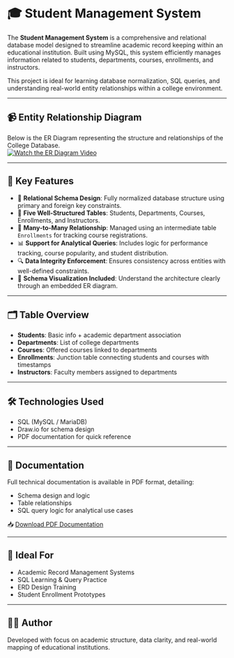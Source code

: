 
# 🎓 Student  Management System

The **Student Management System** is a comprehensive and relational database model designed to streamline academic record keeping within an educational institution. Built using MySQL, this system efficiently manages information related to students, departments, courses, enrollments, and instructors.

This project is ideal for learning database normalization, SQL queries, and understanding real-world entity relationships within a college environment.

---

## 📹 Entity Relationship Diagram

Below is the ER Diagram representing the structure and relationships of the College Database.  
[![Watch the ER Diagram Video](https://img.youtube.com/vi/YOUR_VIDEO_ID_HERE/0.jpg)](https://www.youtube.com/watch?v=YOUR_VIDEO_ID_HERE)



---


## 📌 Key Features

- 🔗 **Relational Schema Design**: Fully normalized database structure using primary and foreign key constraints.
- 🧱 **Five Well-Structured Tables**: Students, Departments, Courses, Enrollments, and Instructors.
- 🔄 **Many-to-Many Relationship**: Managed using an intermediate table `Enrollments` for tracking course registrations.
- 📊 **Support for Analytical Queries**: Includes logic for performance tracking, course popularity, and student distribution.
- 🔍 **Data Integrity Enforcement**: Ensures consistency across entities with well-defined constraints.
- 📁 **Schema Visualization Included**: Understand the architecture clearly through an embedded ER diagram.

---

## 🗂️ Table Overview

- **Students**: Basic info + academic department association
- **Departments**: List of college departments
- **Courses**: Offered courses linked to departments
- **Enrollments**: Junction table connecting students and courses with timestamps
- **Instructors**: Faculty members assigned to departments

---


## 🛠️ Technologies Used

- SQL (MySQL / MariaDB)
- Draw.io for schema design
- PDF documentation for quick reference

---

## 📄 Documentation

Full technical documentation is available in PDF format, detailing:
- Schema design and logic
- Table relationships
- SQL query logic for analytical use cases

📥 [Download PDF Documentation](./College_Database_Documentation.pdf)

---

## 💼 Ideal For

- Academic Record Management Systems
- SQL Learning & Query Practice
- ERD Design Training
- Student Enrollment Prototypes

---

## 👨‍💻 Author

Developed with focus on academic structure, data clarity, and real-world mapping of educational institutions.
